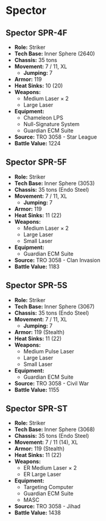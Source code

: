 # Spector
## Spector SPR-4F
- **Role:** Striker
- **Tech Base:** Inner Sphere (2640)
- **Chassis:** 35 tons
- **Movement:** 7 / 11, XL
  - **Jumping:** 7
- **Armor:** 119
- **Heat Sinks:** 10 (20)
- **Weapons:**
  - Medium Laser × 2
  - Large Laser
- **Equipment:**
  - Chameleon LPS
  - Null-Signature System
  - Guardian ECM Suite
- **Source:** TRO 3058 - Star League
- **Battle Value:** 1224

## Spector SPR-5F
- **Role:** Striker
- **Tech Base:** Inner Sphere (3053)
- **Chassis:** 35 tons (Endo Steel)
- **Movement:** 7 / 11, XL
  - **Jumping:** 7
- **Armor:** 119
- **Heat Sinks:** 11 (22)
- **Weapons:**
  - Medium Laser × 2
  - Large Laser
  - Small Laser
- **Equipment:**
  - Guardian ECM Suite
- **Source:** TRO 3058 - Clan Invasion
- **Battle Value:** 1183

## Spector SPR-5S
- **Role:** Striker
- **Tech Base:** Inner Sphere (3067)
- **Chassis:** 35 tons (Endo Steel)
- **Movement:** 7 / 11, XL
  - **Jumping:** 7
- **Armor:** 119 (Stealth)
- **Heat Sinks:** 11 (22)
- **Weapons:**
  - Medium Pulse Laser
  - Large Laser
  - Small Laser
- **Equipment:**
  - Guardian ECM Suite
- **Source:** TRO 3058 - Civil War
- **Battle Value:** 1155

## Spector SPR-ST
- **Role:** Striker
- **Tech Base:** Inner Sphere (3068)
- **Chassis:** 35 tons (Endo Steel)
- **Movement:** 7 / 11 (14), XL
- **Armor:** 119 (Stealth)
- **Heat Sinks:** 11 (22)
- **Weapons:**
  - ER Medium Laser × 2
  - ER Large Laser
- **Equipment:**
  - Targeting Computer
  - Guardian ECM Suite
  - MASC
- **Source:** TRO 3058 - Jihad
- **Battle Value:** 1438

